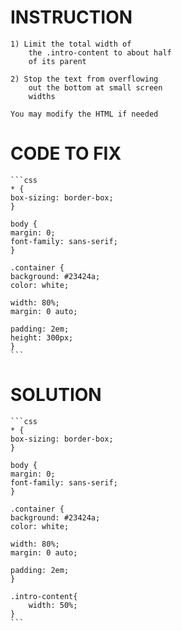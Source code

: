 # INSTRUCTION
    1) Limit the total width of
        the .intro-content to about half
        of its parent

    2) Stop the text from overflowing
        out the bottom at small screen
        widths

    You may modify the HTML if needed

# CODE TO FIX
    ```css
    * {
    box-sizing: border-box;
    }
    
    body {
    margin: 0;
    font-family: sans-serif;
    }
    
    .container {
    background: #23424a;
    color: white;
    
    width: 80%;
    margin: 0 auto;
    
    padding: 2em;
    height: 300px;
    }
    ```

# SOLUTION
    ```css
    * {
    box-sizing: border-box;
    }

    body {
    margin: 0;
    font-family: sans-serif;
    }

    .container {
    background: #23424a;
    color: white;

    width: 80%;
    margin: 0 auto;

    padding: 2em;
    }

    .intro-content{
        width: 50%;
    }
    ```
